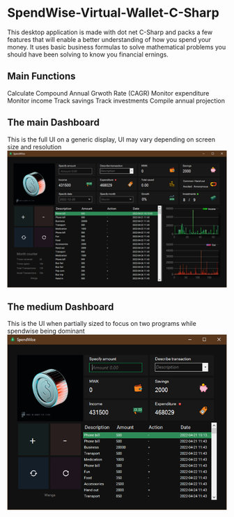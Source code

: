 # SpendWise-Virtual-Wallet-C-Sharp
This desktop application is made with dot net C-Sharp and packs a few features that will enable a better understanding of how you spend your money.
It uses basic business formulas to solve mathematical problems you should have been solving to know you financial ernings.

## Main Functions
Calculate Compound Annual Grwoth Rate (CAGR)
Monitor expenditure 
Monitor income
Track savings
Track investments
Compile annual projection 

## The main Dashboard 
This is the full UI on a generic display, UI may vary depending on screen size and resolution 
![This is an image](https://github.com/V014/SpendWise/blob/master/SpendWise-Max.png)

## The medium Dashboard 
This is the UI when partially sized to focus on two programs while spendwise being dominant
![This is an image](https://github.com/V014/SpendWise/blob/master/SpendWise-mid.png)

